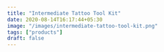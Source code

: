 ```yaml
---
title: "Intermediate Tattoo Tool Kit"
date: 2020-08-14T16:17:44+05:30
image: "/images/intermediate-tattoo-tool-kit.png"
tags: ["products"]
draft: false
---
```


